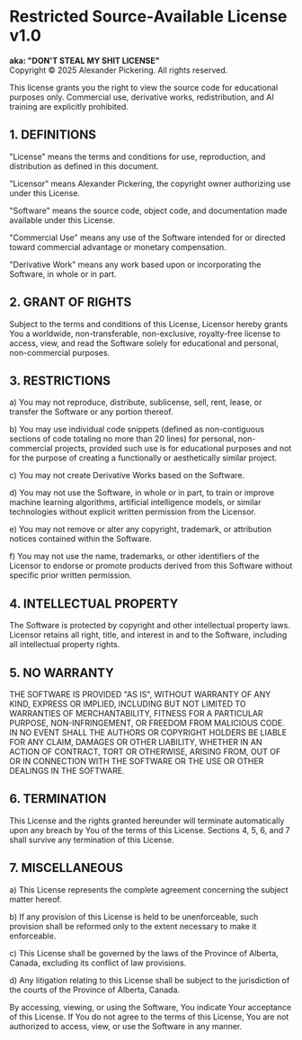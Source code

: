 # Restricted Source-Available License v1.0  
**aka: "DON'T STEAL MY SHIT LICENSE"**  
Copyright © 2025 Alexander Pickering. All rights reserved.

This license grants you the right to view the source code for educational purposes only. Commercial use, derivative works, redistribution, and AI training are explicitly prohibited.

## 1. DEFINITIONS
"License" means the terms and conditions for use, reproduction, and distribution as defined in this document.

"Licensor" means Alexander Pickering, the copyright owner authorizing use under this License.

"Software" means the source code, object code, and documentation made available under this License.

"Commercial Use" means any use of the Software intended for or directed toward commercial advantage or monetary compensation.

"Derivative Work" means any work based upon or incorporating the Software, in whole or in part.

## 2. GRANT OF RIGHTS
Subject to the terms and conditions of this License, Licensor hereby grants You a worldwide, non-transferable, non-exclusive, royalty-free license to access, view, and read the Software solely for educational and personal, non-commercial purposes.

## 3. RESTRICTIONS
a) You may not reproduce, distribute, sublicense, sell, rent, lease, or transfer the Software or any portion thereof.

b) You may use individual code snippets (defined as non-contiguous sections of code totaling no more than 20 lines) for personal, non-commercial projects, provided such use is for educational purposes and not for the purpose of creating a functionally or aesthetically similar project.

c) You may not create Derivative Works based on the Software.

d) You may not use the Software, in whole or in part, to train or improve machine learning algorithms, artificial intelligence models, or similar technologies without explicit written permission from the Licensor.

e) You may not remove or alter any copyright, trademark, or attribution notices contained within the Software.

f) You may not use the name, trademarks, or other identifiers of the Licensor to endorse or promote products derived from this Software without specific prior written permission.

## 4. INTELLECTUAL PROPERTY
The Software is protected by copyright and other intellectual property laws. Licensor retains all right, title, and interest in and to the Software, including all intellectual property rights.

## 5. NO WARRANTY
THE SOFTWARE IS PROVIDED "AS IS", WITHOUT WARRANTY OF ANY KIND, EXPRESS OR IMPLIED, INCLUDING BUT NOT LIMITED TO WARRANTIES OF MERCHANTABILITY, FITNESS FOR A PARTICULAR PURPOSE, NON-INFRINGEMENT, OR FREEDOM FROM MALICIOUS CODE. IN NO EVENT SHALL THE AUTHORS OR COPYRIGHT HOLDERS BE LIABLE FOR ANY CLAIM, DAMAGES OR OTHER LIABILITY, WHETHER IN AN ACTION OF CONTRACT, TORT OR OTHERWISE, ARISING FROM, OUT OF OR IN CONNECTION WITH THE SOFTWARE OR THE USE OR OTHER DEALINGS IN THE SOFTWARE.

## 6. TERMINATION
This License and the rights granted hereunder will terminate automatically upon any breach by You of the terms of this License. Sections 4, 5, 6, and 7 shall survive any termination of this License.

## 7. MISCELLANEOUS
a) This License represents the complete agreement concerning the subject matter hereof.

b) If any provision of this License is held to be unenforceable, such provision shall be reformed only to the extent necessary to make it enforceable.

c) This License shall be governed by the laws of the Province of Alberta, Canada, excluding its conflict of law provisions.

d) Any litigation relating to this License shall be subject to the jurisdiction of the courts of the Province of Alberta, Canada.

By accessing, viewing, or using the Software, You indicate Your acceptance of this License. If You do not agree to the terms of this License, You are not authorized to access, view, or use the Software in any manner.
